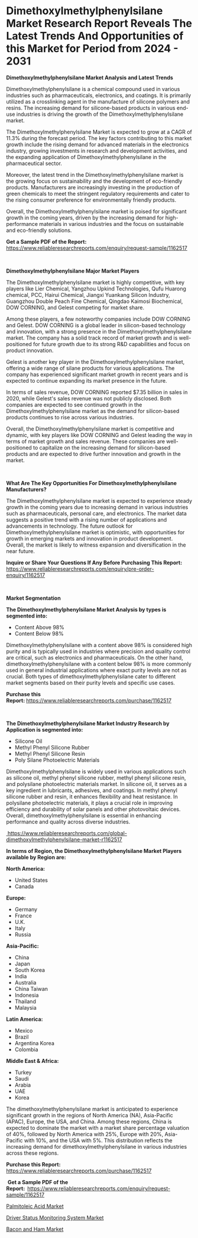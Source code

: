 <p><h1>Dimethoxylmethylphenylsilane Market Research Report Reveals The Latest Trends And Opportunities of this Market for Period from 2024 - 2031</h1></p><p><strong>Dimethoxylmethylphenylsilane Market Analysis and Latest Trends</strong></p>
<p><p>Dimethoxylmethylphenylsilane is a chemical compound used in various industries such as pharmaceuticals, electronics, and coatings. It is primarily utilized as a crosslinking agent in the manufacture of silicone polymers and resins. The increasing demand for silicone-based products in various end-use industries is driving the growth of the Dimethoxylmethylphenylsilane market.</p><p>The Dimethoxylmethylphenylsilane Market is expected to grow at a CAGR of 11.3% during the forecast period. The key factors contributing to this market growth include the rising demand for advanced materials in the electronics industry, growing investments in research and development activities, and the expanding application of Dimethoxylmethylphenylsilane in the pharmaceutical sector.</p><p>Moreover, the latest trend in the Dimethoxylmethylphenylsilane market is the growing focus on sustainability and the development of eco-friendly products. Manufacturers are increasingly investing in the production of green chemicals to meet the stringent regulatory requirements and cater to the rising consumer preference for environmentally friendly products.</p><p>Overall, the Dimethoxylmethylphenylsilane market is poised for significant growth in the coming years, driven by the increasing demand for high-performance materials in various industries and the focus on sustainable and eco-friendly solutions.</p></p>
<p><strong>Get a Sample PDF of the Report:&nbsp;</strong> <a href="https://www.reliableresearchreports.com/enquiry/request-sample/1162517">https://www.reliableresearchreports.com/enquiry/request-sample/1162517</a></p>
<p>&nbsp;</p>
<p><strong>Dimethoxylmethylphenylsilane Major Market Players</strong></p>
<p><p>The Dimethoxylmethylphenylsilane market is highly competitive, with key players like Lier Chemical, Yangzhou Upkind Technologies, Qufu Huarong chemical, PCC, Hairui Chemical, Jiangxi Yuankang Silicon Industry, Guangzhou Double Peach Fine Chemical, Qingdao Kaimosi Biochemical, DOW CORNING, and Gelest competing for market share. </p><p>Among these players, a few noteworthy companies include DOW CORNING and Gelest. DOW CORNING is a global leader in silicon-based technology and innovation, with a strong presence in the Dimethoxylmethylphenylsilane market. The company has a solid track record of market growth and is well-positioned for future growth due to its strong R&D capabilities and focus on product innovation.</p><p>Gelest is another key player in the Dimethoxylmethylphenylsilane market, offering a wide range of silane products for various applications. The company has experienced significant market growth in recent years and is expected to continue expanding its market presence in the future.</p><p>In terms of sales revenue, DOW CORNING reported $7.35 billion in sales in 2020, while Gelest's sales revenue was not publicly disclosed. Both companies are expected to see continued growth in the Dimethoxylmethylphenylsilane market as the demand for silicon-based products continues to rise across various industries.</p><p>Overall, the Dimethoxylmethylphenylsilane market is competitive and dynamic, with key players like DOW CORNING and Gelest leading the way in terms of market growth and sales revenue. These companies are well-positioned to capitalize on the increasing demand for silicon-based products and are expected to drive further innovation and growth in the market.</p></p>
<p>&nbsp;</p>
<p><strong>What Are The Key Opportunities For Dimethoxylmethylphenylsilane Manufacturers?</strong></p>
<p><p>The Dimethoxylmethylphenylsilane market is expected to experience steady growth in the coming years due to increasing demand in various industries such as pharmaceuticals, personal care, and electronics. The market data suggests a positive trend with a rising number of applications and advancements in technology. The future outlook for Dimethoxylmethylphenylsilane market is optimistic, with opportunities for growth in emerging markets and innovation in product development. Overall, the market is likely to witness expansion and diversification in the near future.</p></p>
<p><strong>Inquire or Share Your Questions If Any Before Purchasing This Report:</strong> <a href="https://www.reliableresearchreports.com/enquiry/pre-order-enquiry/1162517">https://www.reliableresearchreports.com/enquiry/pre-order-enquiry/1162517</a></p>
<p>&nbsp;</p>
<p><strong>Market Segmentation</strong></p>
<p><strong>The Dimethoxylmethylphenylsilane Market Analysis by types is segmented into:</strong></p>
<p><ul><li>Content Above 98%</li><li>Content Below 98%</li></ul></p>
<p><p>Dimethoxylmethylphenylsilane with a content above 98% is considered high purity and is typically used in industries where precision and quality control are critical, such as electronics and pharmaceuticals. On the other hand, dimethoxylmethylphenylsilane with a content below 98% is more commonly used in general industrial applications where exact purity levels are not as crucial. Both types of dimethoxylmethylphenylsilane cater to different market segments based on their purity levels and specific use cases.</p></p>
<p><strong>Purchase this Report:&nbsp;</strong><a href="https://www.reliableresearchreports.com/purchase/1162517">https://www.reliableresearchreports.com/purchase/1162517</a></p>
<p>&nbsp;</p>
<p><strong>The Dimethoxylmethylphenylsilane Market Industry Research by Application is segmented into:</strong></p>
<p><ul><li>Silicone Oil</li><li>Methyl Phenyl Silicone Rubber</li><li>Methyl Phenyl Silicone Resin</li><li>Poly Silane Photoelectric Materials</li></ul></p>
<p><p>Dimethoxylmethylphenylsilane is widely used in various applications such as silicone oil, methyl phenyl silicone rubber, methyl phenyl silicone resin, and polysilane photoelectric materials market. In silicone oil, it serves as a key ingredient in lubricants, adhesives, and coatings. In methyl phenyl silicone rubber and resin, it enhances flexibility and heat resistance. In polysilane photoelectric materials, it plays a crucial role in improving efficiency and durability of solar panels and other photovoltaic devices. Overall, dimethoxylmethylphenylsilane is essential in enhancing performance and quality across diverse industries.</p></p>
<p><a href="https://www.reliableresearchreports.com/global-dimethoxylmethylphenylsilane-market-r1162517">&nbsp;https://www.reliableresearchreports.com/global-dimethoxylmethylphenylsilane-market-r1162517</a></p>
<p><strong>In terms of Region, the Dimethoxylmethylphenylsilane Market Players available by Region are:</strong></p>
<p>
    <p> <strong> North America: </strong>
        <ul>
            <li>United States</li>
            <li>Canada</li>
        </ul>
        </p> 
    <p> <strong> Europe: </strong>
        <ul>
            <li>Germany</li>
            <li>France</li>
            <li>U.K.</li>
            <li>Italy</li>
            <li>Russia</li>
        </ul>
        </p> 
    <p> <strong> Asia-Pacific: </strong>
        <ul>
            <li>China</li>
            <li>Japan</li>
            <li>South Korea</li>
            <li>India</li>
            <li>Australia</li>
            <li>China Taiwan</li>
            <li>Indonesia</li>
            <li>Thailand</li>
            <li>Malaysia</li>
        </ul>
        </p> 
    <p> <strong> Latin America: </strong>
        <ul>
            <li>Mexico</li>
            <li>Brazil</li>
            <li>Argentina Korea</li>
            <li>Colombia</li>
        </ul>
        </p> 
    <p> <strong> Middle East & Africa: </strong>
        <ul>
            <li>Turkey</li>
            <li>Saudi</li>
            <li>Arabia</li>
            <li>UAE</li>
            <li>Korea</li>
        </ul>
    </p>
    </p>
<p><p>The dimethoxylmethylphenylsilane market is anticipated to experience significant growth in the regions of North America (NA), Asia-Pacific (APAC), Europe, the USA, and China. Among these regions, China is expected to dominate the market with a market share percentage valuation of 40%, followed by North America with 25%, Europe with 20%, Asia-Pacific with 10%, and the USA with 5%. This distribution reflects the increasing demand for dimethoxylmethylphenylsilane in various industries across these regions.</p></p>
<p><strong>Purchase this Report: </strong><a href="https://www.reliableresearchreports.com/purchase/1162517">https://www.reliableresearchreports.com/purchase/1162517</a></p>
<p>&nbsp;<strong>Get a Sample PDF of the Report:&nbsp;&nbsp;</strong><a href="https://www.reliableresearchreports.com/enquiry/request-sample/1162517">https://www.reliableresearchreports.com/enquiry/request-sample/1162517</a></p>
<p><strong></strong></p>
<p><p><a href="https://github.com/michealerrygz/Market-Research-Report-List-1/blob/main/palmitoleic-acid-market.md">Palmitoleic Acid Market</a></p><p><a href="https://issuu.com/reportprime-2/docs/driver-status-monitoring-system-market-size-2030.p">Driver Status Monitoring System Market</a></p><p><a href="https://github.com/kairirfan6/Market-Research-Report-List-1/blob/main/bacon-and-ham-market.md">Bacon and Ham Market</a></p></p>